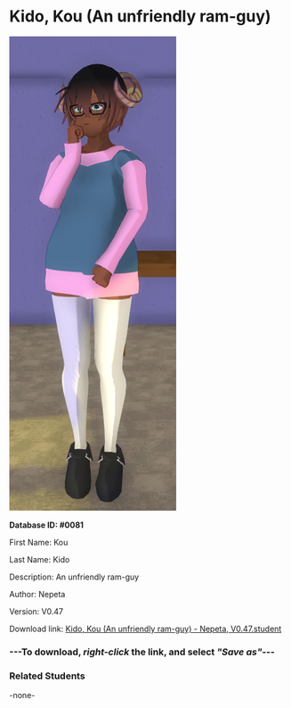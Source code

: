 # Kido, Kou (An unfriendly ram-guy)

<img src="Files/Kido, Kou (An unfriendly ram-guy).png" title="Kido, Kou (An unfriendly ram-guy) - Nepeta, V0.47">

**Database ID: #0081**

First Name: Kou

Last Name: Kido

Description: An unfriendly ram-guy

Author: Nepeta

Version: V0.47

Download link: <a href="https://raw.githubusercontent.com/Arbiter1223/Daigaku-Gurashi-Custom-Students/master/Students/Files/Kido%2C%20Kou%20(An%20unfriendly%20ram-guy)%20-%20Nepeta%2C%20V0.47.student">Kido, Kou (An unfriendly ram-guy) - Nepeta, V0.47.student</a>

### ---**To download, _right-click_ the link, and select _"Save as"_**---

### Related Students

-none-

